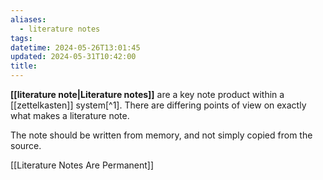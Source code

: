 ```yaml
---
aliases:
  - literature notes
tags: 
datetime: 2024-05-26T13:01:45
updated: 2024-05-31T10:42:00
title:
---
```

**[[literature note|Literature notes]]** are a key note product within a [[zettelkasten]] system[^1]. There are differing points of view on exactly what makes a literature note. 

The note should be written from memory, and not simply copied from the source.

[[Literature Notes Are Permanent]]
